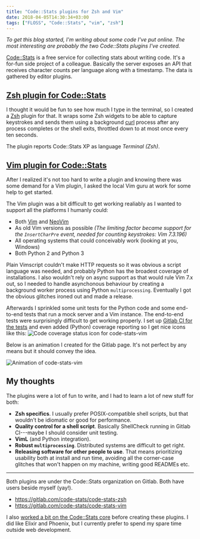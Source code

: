 ```yaml
---
title: "Code::Stats plugins for Zsh and Vim"
date: 2018-04-05T14:30:34+03:00
tags: ["FLOSS", "Code::Stats", "vim", "zsh"]
---
```


*To get this blog started, I'm writing about some code I've put online. The most interesting are probably the two Code::Stats plugins I've created.*

[Code::Stats](https://codestats.net/) is a free service for collecting stats about writing code. It's a for-fun side project of a colleague. Basically the server exposes an API that receives character counts per language along with a timestamp. The data is gathered by editor plugins.

##  [Zsh plugin for Code::Stats](https://gitlab.com/code-stats/code-stats-zsh)

I thought it would be fun to see how much I type in the terminal, so I created a [Zsh](https://www.zsh.org/) plugin for that. It wraps some Zsh widgets to be able to capture keystrokes and sends them using a background [curl](https://curl.haxx.se/) process after any process completes or the shell exits, throttled down to at most once every ten seconds.

The plugin reports Code::Stats XP as language *Terminal (Zsh)*.

## [Vim plugin for Code::Stats](https://gitlab.com/code-stats/code-stats-vim)

After I realized it's not too hard to write a plugin and knowing there was some demand for a Vim plugin, I asked the local Vim guru at work for some help to get started.

The Vim plugin was a bit difficult to get working realiably as I wanted to support all the platforms I humanly could:

- Both [Vim](https://www.vim.org/) and [NeoVim](https://neovim.io/)
- As old Vim versions as possible *(The limiting factor became support for the `InsertCharPre` event, needed for counting keystrokes: Vim 7.3.196)*
- All operating systems that could conceivably work (looking at you, Windows)
- Both Python 2 and Python 3

Plain Vimscript couldn't make HTTP requests so it was obvious a script language was needed, and probably Python has the broadest coverage of installations. I also wouldn't rely on async support as that would rule Vim 7.x out, so I needed to handle asynchonous behaviour by creating a background worker process using Python `multiprocessing`. Eventually I got the obvious glitches ironed out and made a release.

Afterwards I sprinkled some unit tests for the Python code and some end-to-end tests that run a mock server and a Vim instance. The end-to-end tests were surprisingly difficult to get working properly. I set up [Gitlab CI for the tests](https://gitlab.com/code-stats/code-stats-vim/pipelines) and even added (Python) coverage reporting so I get nice icons like this: ![Code coverage status icon for code-stats-vim](https://gitlab.com/code-stats/code-stats-vim/badges/master/coverage.svg)

Below is an animation I created for the Gitlab page. It's not perfect by any means but it should convey the idea.

![Animation of code-stats-vim](https://thumbs.gfycat.com/HastyAnxiousBlackfootedferret-size_restricted.gif)

## My thoughts

The plugins were a lot of fun to write, and I had to learn a lot of new stuff for both:

- **Zsh specifics**. I usually prefer POSIX-compatible shell scripts, but that wouldn't be idiomatic or good for performance.
- **Quality control for a shell script**. Basically ShellCheck running in Gitlab CI---maybe I should consider unit testing.
- **VimL** (and Python integration).
- **Robust `multiprocessing`**. Distributed systems are difficult to get right.
- **Releasing software for other people to use**. That means prioritizing usability both at install and run time, avoiding all the corner-case glitches that won't happen on my machine, writing good READMEs etc.

---

Both plugins are under the Code::Stats organization on Gitlab. Both have users beside myself (yay!).

- https://gitlab.com/code-stats/code-stats-zsh
- https://gitlab.com/code-stats/code-stats-vim

I also [worked a bit on the Code::Stats core](https://gitlab.com/code-stats/code-stats/commit/cd7b716c4d3aa7ba08133988e5e4acc041be3cba) before creating these plugins. I did like Elixir and Phoenix, but I currently prefer to spend my spare time outside web development.
